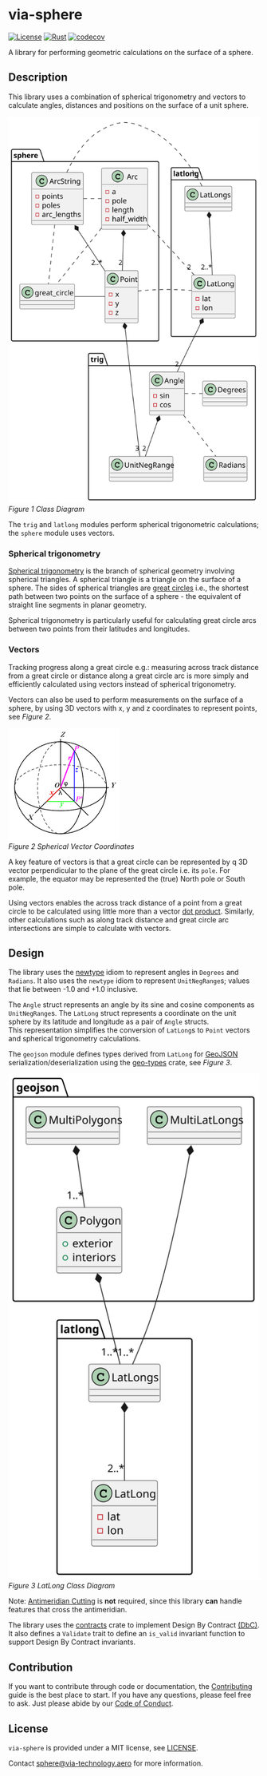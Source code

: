 # via-sphere

[![License](https://img.shields.io/badge/License-MIT-blue)](https://opensource.org/license/mit/)
[![Rust](https://github.com/kenba/via-sphere-rs/actions/workflows/rust.yml/badge.svg)](https://github.com/kenba/via-sphere-rs/actions)
[![codecov](https://codecov.io/gh/kenba/via-sphere-rs/graph/badge.svg?token=8FBO2N4N69)](https://codecov.io/gh/kenba/via-sphere-rs)

A library for performing geometric calculations on the surface of a sphere.

## Description

This library uses a combination of spherical trigonometry and vectors
to calculate angles, distances and positions on the surface of a unit sphere.

![Sphere Class Diagram](docs/images/sphere_class_diagram.svg)  
*Figure 1 Class Diagram*

The `trig` and `latlong` modules perform spherical trigonometric calculations;  
the `sphere` module uses vectors.

### Spherical trigonometry

[Spherical trigonometry](https://en.wikipedia.org/wiki/Spherical_trigonometry)
is the branch of spherical geometry involving spherical triangles.
A spherical triangle is a triangle on the surface of a sphere.
The sides of spherical triangles are [great circles](https://en.wikipedia.org/wiki/Great_circle) i.e., the shortest path between two points on the surface of a sphere - the equivalent of straight line segments in planar geometry.

Spherical trigonometry is particularly useful for calculating great circle arcs
between two points from their latitudes and longitudes.

### Vectors

Tracking progress along a great circle e.g.: measuring across track distance
from a great circle or distance along a great circle arc is more simply and
efficiently calculated using vectors instead of spherical trigonometry.

Vectors can also be used to perform measurements on the surface of a sphere,
by using 3D vectors with x, y and z coordinates to represent points, see *Figure 2*.

![Spherical Vector Coordinates](docs/images/ECEF_coordinates.png)  
*Figure 2 Spherical Vector Coordinates*

A key feature of vectors is that a great circle can be represented by q 3D vector
perpendicular to the plane of the great circle i.e. its `pole`.
For example, the equator may be represented the (true) North pole or South pole.

Using vectors enables the across track distance of a point from a great circle
to be calculated using little more than a vector [dot product](https://en.wikipedia.org/wiki/Dot_product). Similarly, other calculations such as along track distance
and great circle arc intersections are simple to calculate with vectors.

## Design

The library uses the [newtype](https://rust-unofficial.github.io/patterns/patterns/behavioural/newtype.html) idiom to represent angles in `Degrees` and `Radians`.
It also uses the `newtype` idiom to represent `UnitNegRange`s; values that lie between -1.0 and +1.0 inclusive.

The `Angle` struct represents an angle by its sine and cosine components as
`UnitNegRange`s.
The `LatLong` struct represents a coordinate on the unit sphere by
its latitude and longitude as a pair of `Angle` structs.  
This representation simplifies the conversion of `LatLong`s to `Point` vectors and
spherical trigonometry calculations.

The `geojson` module defines types derived from `LatLong` for
[GeoJSON](https://geojson.org/) serialization/deserialization using the
[geo-types](https://crates.io/crates/geo-types) crate, see *Figure 3*.

![LatLong Class Diagram](docs/images/latlong_class_diagram.svg)  
*Figure 3 LatLong Class Diagram*

Note: [Antimeridian Cutting](https://datatracker.ietf.org/doc/html/rfc7946#section-3.1.9) is **not** required, since this library **can** handle
features that cross the antimeridian.

The library uses the [contracts](https://crates.io/crates/contracts) crate
to implement Design By Contract [(DbC)](https://wiki.c2.com/?DesignByContract).  
It also defines a `Validate` trait to define an `is_valid` invariant
function to support Design By Contract invariants.

## Contribution

If you want to contribute through code or documentation, the [Contributing](CONTRIBUTING.md) guide is the best place to start. If you have any questions, please feel free to ask.
Just please abide by our [Code of Conduct](CODE_OF_CONDUCT.md).

## License

`via-sphere` is provided under a MIT license, see [LICENSE](LICENSE).

Contact <sphere@via-technology.aero> for more information.
